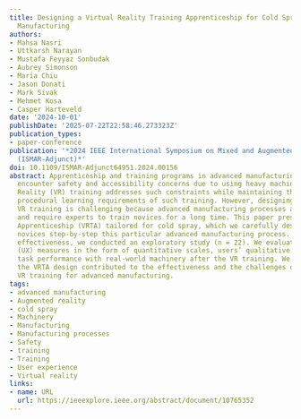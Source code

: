 ```yaml
---
title: Designing a Virtual Reality Training Apprenticeship for Cold Spray Advanced
  Manufacturing
authors:
- Mahsa Nasri
- Uttkarsh Narayan
- Mustafa Feyyaz Sonbudak
- Aubrey Simonson
- Maria Chiu
- Jason Donati
- Mark Sivak
- Mehmet Kosa
- Casper Harteveld
date: '2024-10-01'
publishDate: '2025-07-22T22:58:46.273323Z'
publication_types:
- paper-conference
publication: '*2024 IEEE International Symposium on Mixed and Augmented Reality Adjunct
  (ISMAR-Adjunct)*'
doi: 10.1109/ISMAR-Adjunct64951.2024.00156
abstract: Apprenticeship and training programs in advanced manufacturing frequently
  encounter safety and accessibility concerns due to using heavy machinery. Virtual
  Reality (VR) training addresses such constraints while maintaining the spatial and
  procedural learning requirements of such training. However, designing effective
  VR training is challenging because advanced manufacturing processes are complex
  and require experts to train novices for a long time. This paper presents a VR Training
  Apprenticeship (VRTA) tailored for cold spray, which we carefully designed to teach
  novices step-by-step this particular advanced manufacturing process. To assess its
  effectiveness, we conducted an exploratory study (n = 22). We evaluated user experience
  (UX) measures in the form of quantitative scales, users’ qualitative insights, and
  task performance with real-world machinery after the VR training. We discuss how
  the VRTA design contributed to the effectiveness and the challenges of considering
  VR training for advanced manufacturing.
tags:
- advanced manufacturing
- Augmented reality
- cold spray
- Machinery
- Manufacturing
- Manufacturing processes
- Safety
- training
- Training
- User experience
- Virtual reality
links:
- name: URL
  url: https://ieeexplore.ieee.org/abstract/document/10765352
---
```

